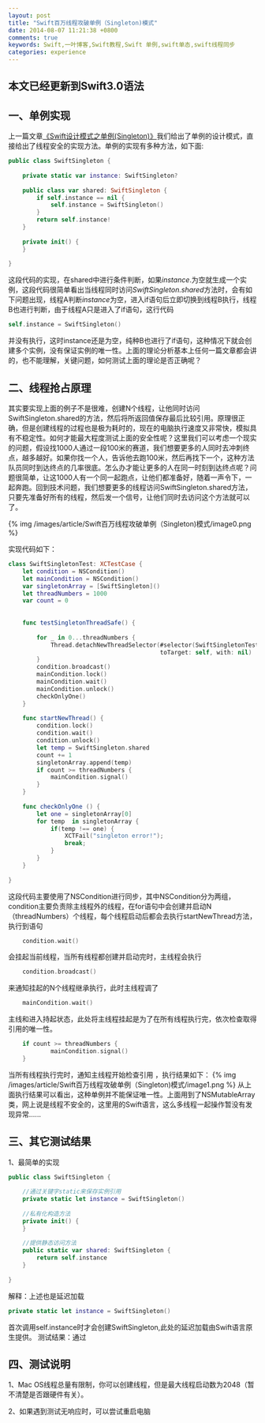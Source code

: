 ```yaml
---
layout: post
title: "Swift百万线程攻破单例（Singleton)模式"
date: 2014-08-07 11:21:38 +0800
comments: true
keywords: Swift,一叶博客,Swift教程,Swift 单例,swift单态,swift线程同步
categories: experience
---
```


## 本文已经更新到Swift3.0语法

## 一、单例实现
上一篇文章[《Swift设计模式之单例(Singleton)》](http://00red.com/blog/2014/07/30/swiftshe-ji-mo-shi-zhi-dan-li-singleton/)我们给出了单例的设计模式，直接给出了线程安全的实现方法。单例的实现有多种方法，如下面:

``` swift 单例实现
public class SwiftSingleton {
    
    private static var instance: SwiftSingleton?
    
    public class var shared: SwiftSingleton {
        if self.instance == nil {
            self.instance = SwiftSingleton()
        }
        return self.instance!
    }
    
    private init() {
    }
    
}

```
<!-- more -->

这段代码的实现，在shared中进行条件判断，如果*instance*.为空就生成一个实例，这段代码很简单看出当线程同时访问*SwiftSingleton.shared*方法时，会有如下问题出现，线程A判断*instance*为空，进入if语句后立即切换到线程B执行，线程B也进行判断，由于线程A只是进入了if语句，这行代码
``` swift
self.instance = SwiftSingleton()
```

并没有执行，这时instance还是为空，纯种B也进行了if语句，这种情况下就会创建多个实例，没有保证实例的唯一性。上面的理论分析基本上任何一篇文章都会讲的，也不能理解，关键问题，如何测试上面的理论是否正确呢？

## 二、线程抢占原理

其实要实现上面的例子不是很难，创建N个线程，让他同时访问SwiftSingleton.shared的方法，然后将所返回值保存最后比较引用。原理很正确，但是创建线程的过程也是极为耗时的，现在的电脑执行速度又非常快，模拟具有不稳定性。如何才能最大程度测试上面的安全性呢？这里我们可以考虑一个现实的问题，假设找1000人通过一段100米的赛道，我们想要更多的人同时去冲刺终点，越多越好。如果你找一个人，告诉他去跑100米，然后再找下一个，这种方法队员同时到达终点的几率很底。怎么办才能让更多的人在同一时刻到达终点呢？问题很简单，让这1000人有一个同一起跑点，让他们都准备好，随着一声令下，一起奔跑。回到技术问题，我们想要更多的线程访问SwiftSingleton.shared方法，只要先准备好所有的线程，然后发一个信号，让他们同时去访问这个方法就可以了。 

{% img /images/article/Swift百万线程攻破单例（Singleton)模式/image0.png %}

实现代码如下：

``` swift
class SwiftSingletonTest: XCTestCase {
    let condition = NSCondition()
    let mainCondition = NSCondition()
    var singletonArray = [SwiftSingleton]()
    let threadNumbers = 1000
    var count = 0
    
    
    func testSingletonThreadSafe() {
        
        for _ in 0...threadNumbers {
            Thread.detachNewThreadSelector(#selector(SwiftSingletonTest.startNewThread),
                                           toTarget: self, with: nil)
        }
        condition.broadcast()
        mainCondition.lock()
        mainCondition.wait()
        mainCondition.unlock()
        checkOnlyOne()
    }
    
    func startNewThread() {
        condition.lock()
        condition.wait()
        condition.unlock()
        let temp = SwiftSingleton.shared
        count += 1
        singletonArray.append(temp)
        if count >= threadNumbers {
            mainCondition.signal()
        }
    }
    
    func checkOnlyOne () {
        let one = singletonArray[0]
        for temp  in singletonArray {
            if(temp !== one) {
                XCTFail("singleton error!");
                break;
            }
        }
    }   
    
}

```
这段代码主要使用了NSCondition进行同步，其中NSCondition分为两组，condition主要负责除主线程外的线程，在for语句中会创建并启动N（threadNumbers）个线程，每个线程启动后都会去执行startNewThread方法，执行到语句
``` swift
	condition.wait()
```
会挂起当前线程，当所有线程都创建并启动完时，主线程会执行
``` swift
	condition.broadcast()
```
来通知挂起的N个线程继承执行，此时主线程调了
``` swift
	mainCondition.wait()
```
主线和进入持起状态，此处将主线程挂起是为了在所有线程执行完，依次检查取得引用的唯一性。
``` swift
	if count >= threadNumbers {   
            mainCondition.signal()   
	} 
```
当所有线程执行完时，通知主线程开始检查引用 ，执行结果如下：
{% img /images/article/Swift百万线程攻破单例（Singleton)模式/image1.png %}
从上面执行结果可以看出，这种单例并不能保证唯一性。上面用到了NSMutableArray类，网上说是线程不安全的，这里用的Swift语言，这么多线程一起操作暂没有发现异常......

## 三、其它测试结果
1、最简单的实现
``` swift
public class SwiftSingleton {
    
    //通过关键字static来保存实例引用
    private static let instance = SwiftSingleton()
    
    //私有化构造方法
    private init() {
    }
    
    //提供静态访问方法
    public static var shared: SwiftSingleton {
        return self.instance
    }
    
}
```
解释：上述也是延迟加载
``` swift
private static let instance = SwiftSingleton()
```
首次调用self.instance时才会创建SwiftSingleton,此处的延迟加载由Swift语言原生提供。
	测试结果：通过


## 四、测试说明

1、Mac OS线程总量有限制，你可以创建线程，但是最大线程启动数为2048（暂不清楚是否跟硬件有关）。

2、如果遇到测试无响应时，可以尝试重启电脑

